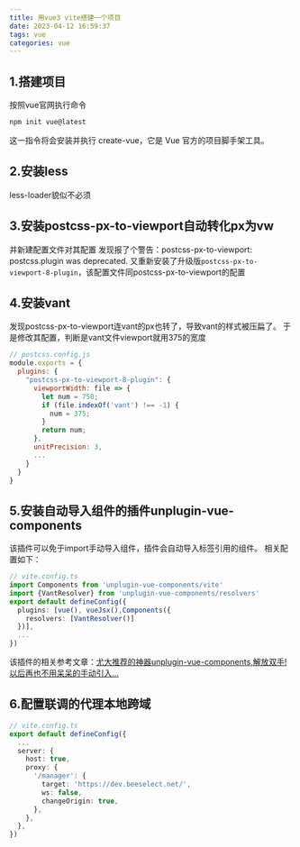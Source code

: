 ```yaml
---
title: 用vue3 vite搭建一个项目
date: 2023-04-12 16:59:37
tags: vue
categories: vue
---
```

## 1.搭建项目
按照vue官网执行命令
```bash
npm init vue@latest
```
这一指令将会安装并执行 create-vue，它是 Vue 官方的项目脚手架工具。
## 2.安装less
less-loader貌似不必须
## 3.安装postcss-px-to-viewport自动转化px为vw
并新建配置文件对其配置
发现报了个警告：postcss-px-to-viewport: postcss.plugin was deprecated. 
又重新安装了升级版`postcss-px-to-viewport-8-plugin`，该配置文件同postcss-px-to-viewport的配置
## 4.安装vant
发现postcss-px-to-viewport连vant的px也转了，导致vant的样式被压扁了。
于是修改其配置，判断是vant文件viewport就用375的宽度
```js
// postcss.config.js
module.exports = {
  plugins: {
    "postcss-px-to-viewport-8-plugin": {
      viewportWidth: file => {
        let num = 750;
        if (file.indexOf('vant') !== -1) {
          num = 375;
        }
        return num;
      },
      unitPrecision: 3,
      ...
    }
  }
}
```
## 5.安装自动导入组件的插件unplugin-vue-components
该插件可以免于import手动导入组件，插件会自动导入标签引用的组件。
相关配置如下：
```ts
// vite.config.ts
import Components from 'unplugin-vue-components/vite'
import {VantResolver} from 'unplugin-vue-components/resolvers'
export default defineConfig({
  plugins: [vue(), vueJsx(),Components({
    resolvers: [VantResolver()]
  })],
  ...
})
```
该插件的相关参考文章：[尤大推荐的神器unplugin-vue-components,解放双手!以后再也不用呆呆的手动引入...](https://juejin.cn/post/7012446423367024676)

## 6.配置联调的代理本地跨域
```ts
// vite.config.ts
export default defineConfig({
  ...
  server: {
    host: true,
    proxy: {
      '/manager': {
        target: 'https://dev.beeselect.net/',
        ws: false,
        changeOrigin: true,
      },
    },
  },
})
```


